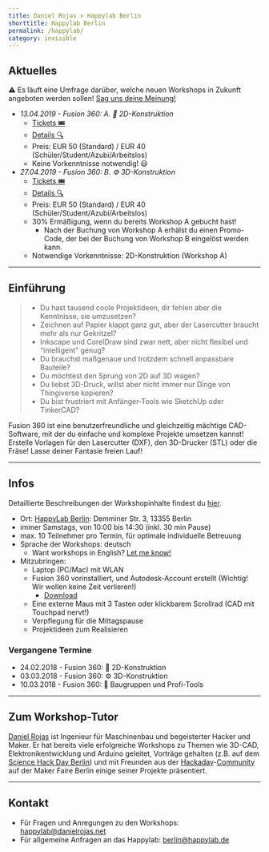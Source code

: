 ```yaml
---
title: Daniel Rojas × Happylab Berlin
shorttitle: Happylab Berlin
permalink: /happylab/
category: invisible
---
```


## Aktuelles

⚠️ Es läuft eine Umfrage darüber,
welche neuen Workshops in Zukunft angeboten werden sollen! [Sag uns deine Meinung!](/happylab/poll)

* *13.04.2019 - Fusion 360: A. 📐 2D-Konstruktion*
  * [Tickets 🎟](https://www.eventbrite.com/e/fusion-360-workshop-2d-konstruktion-tickets-59287062199)
  * [Details 🔍](/happylab/details)
  * Preis: EUR 50 (Standard) / EUR 40 (Schüler/Student/Azubi/Arbeitslos)
  * Keine Vorkenntnisse notwendig! 😃
* *27.04.2019 - Fusion 360: B. ⚙️ 3D-Konstruktion*
  * [Tickets 🎟](https://www.eventbrite.com/e/fusion-360-workshop-3d-konstruktion-tickets-59287182559)
  * [Details 🔍](/happylab/details)
  * Preis: EUR 50 (Standard) / EUR 40 (Schüler/Student/Azubi/Arbeitslos)
  * 30% Ermäßigung, wenn du bereits Workshop A gebucht hast!
     * Nach der Buchung von Workshop A erhälst du einen Promo-Code, der bei der Buchung von Workshop B eingelöst werden kann.
  * Notwendige Vorkenntnisse: 2D-Konstruktion (Workshop A)

---

## Einführung

> * Du hast tausend coole Projektideen, dir fehlen aber die Kenntnisse, sie umzusetzen?
> * Zeichnen auf Papier klappt ganz gut, aber der Lasercutter braucht mehr als nur Gekritzel?
> * Inkscape und CorelDraw sind zwar nett, aber nicht flexibel und “intelligent” genug?
> * Du brauchst maßgenaue und trotzdem schnell anpassbare Bauteile?
> * Du möchtest den Sprung von 2D auf 3D wagen?
> * Du liebst 3D-Druck, willst aber nicht immer nur Dinge von Thingiverse kopieren?
> * Du bist frustriert mit Anfänger-Tools wie SketchUp oder TinkerCAD?

Fusion 360 ist eine benutzerfreundliche und gleichzeitig mächtige CAD-Software, mit der du einfache und komplexe Projekte umsetzen kannst!
Erstelle Vorlagen für den Lasercutter (DXF), den 3D-Drucker (STL) oder die Fräse!
Lasse deiner Fantasie freien Lauf!

---

## Infos

Detaillierte Beschreibungen der Workshopinhalte findest du [hier](/happylab/details).

* Ort: [HappyLab Berlin](https://happylab.de/de_ber/home):
  Demminer Str. 3, 13355 Berlin
* immer Samstags, von 10:00 bis 14:30 (inkl. 30 min Pause)
* max. 10 Teilnehmer pro Termin, für optimale individuelle Betreuung
* Sprache der Workshops: deutsch
  * Want workshops in English? [Let me know!](/happylab/poll)
* Mitzubringen:
  * Laptop (PC/Mac) mit WLAN
  * Fusion 360 vorinstalliert, und Autodesk-Account erstellt (Wichtig! Wir wollen keine Zeit verlieren!)
    * [Download](https://www.autodesk.de/products/fusion-360/overview)
  * Eine externe Maus mit 3 Tasten oder klickbarem Scrollrad (CAD mit Touchpad nervt!)
  * Verpflegung für die Mittagspause
  * Projektideen zum Realisieren


### Vergangene Termine

* 24.02.2018 - Fusion 360: 📐 2D-Konstruktion
* 03.03.2018 - Fusion 360: ⚙️ 3D-Konstruktion
* 10.03.2018 - Fusion 360: 🔩 Baugruppen und Profi-Tools

---

## Zum Workshop-Tutor

[Daniel Rojas](http://danielrojas.net) ist Ingenieur für Maschinenbau und begeisterter Hacker und Maker. Er hat bereits viele erfolgreiche Workshops zu Themen wie 3D-CAD, Elektronikentwicklung und Arduino geleitet, Vorträge gehalten (z.B. auf dem [Science Hack Day Berlin](http://berlin.sciencehackday.org/)) und mit Freunden aus der [Hackaday](http://hackaday.com)-[Community](http://hackaday.io) auf der Maker Faire Berlin einige seiner Projekte präsentiert.

---

## Kontakt

* Für Fragen und Anregungen zu den Workshops:
  <happylab@danielrojas.net>
* Für allgemeine Anfragen an das Happylab:
  <berlin@happylab.de>
